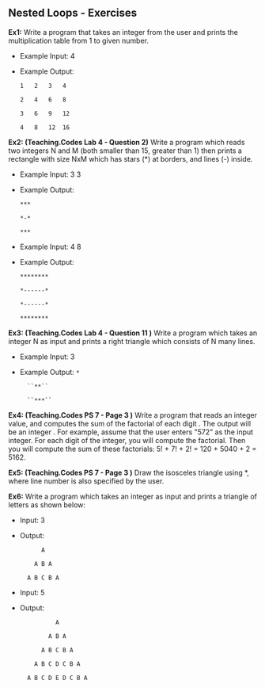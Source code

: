 ## Nested Loops - Exercises

**Ex1:** Write a program that takes an integer from the user and prints the multiplication table from 1 to given number.

- Example Input: 4

- Example Output:

  ``1	2	3	4	``

  ``2	4	6	8``	

  ``3	6	9	12``	

  ``4	8	12	16 ``

**Ex2: (Teaching.Codes Lab 4 - Question 2)** Write a program which reads two integers N and M (both smaller than 15, greater than 1) then prints a rectangle with size NxM which has stars (*) at borders, and lines (-) inside.

- Example Input: 3 3

- Example Output:

  ``***``
  
  ``*-*``

  ``***``
  
- Example Input: 4 8

- Example Output:

  ``********``
  
	``*------*``

	``*------*``

	``********``

**Ex3: (Teaching.Codes Lab 4 - Question 11 )** Write a program which takes an integer N as input and prints a right triangle which consists of N many lines. 

- Example Input: 3 
	
- Example Output:
		``*``
		
		``**``
		
		``***``

**Ex4: (Teaching.Codes PS 7 - Page 3 )** Write a program that reads an integer value, and computes the sum of the factorial of each digit . The output will be an integer . For example, assume that the user enters "572" as the input integer. For each digit of the integer, you will compute the factorial. Then you will compute the sum of these factorials: 5! + 7! + 2! = 120 + 5040 + 2 = 5162.

**Ex5: (Teaching.Codes PS 7 - Page 3 )** Draw the isosceles triangle using \*, where line number is also specified by the user.

**Ex6:** Write a program which takes an integer as input and prints a triangle of letters as shown below:
- Input: 3
- Output: 

	``      A`` 
	
	``    A B A``
	
	``  A B C B A``
	
- Input: 5
- Output:

	``          A`` 
	
	``        A B A`` 
	
	``      A B C B A`` 
	
	``    A B C D C B A`` 
	
	``  A B C D E D C B A``












